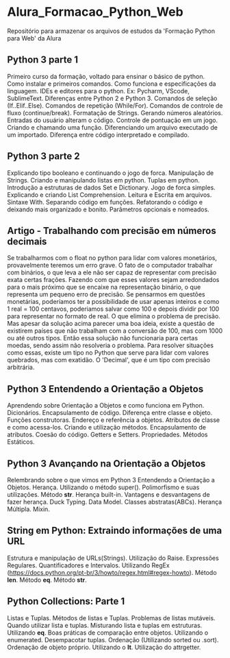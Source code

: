 # Alura_Formacao_Python_Web
Repositório para armazenar os arquivos de estudos da 'Formação Python para Web' da Alura

## Python 3 parte 1
Primeiro curso da formação, voltado para ensinar o básico de python. 
Como instalar e primeiros comandos.
Como funciona e especificações da linguagem.
IDEs e editores para o python. Ex: Pycharm, VScode, SublimeText.
Diferenças entre Python 2 e Python 3.
Comandos de seleção (If..Elif..Else).
Comandos de repetição (While/For).
Comandos de controle de fluxo (continue/break).
Formatação de Strings.
Gerando números aleatórios.
Entradas do usuário alteram o código.
Controle de pontuação em um jogo.
Criando e chamando uma função.
Diferenciando um arquivo executado de um importado.
Diferença entre código interpretado e compilado.

## Python 3 parte 2
Explicando tipo booleano e continuando o jogo de forca.
Manipulação de Strings.
Criando e manipulando listas em python.
Tuplas em python.
Introdução a estruturas de dados Set e Dictionary.
Jogo de forca simples.
Explicando e criando List Comprehension.
Leitura e Escrita em arquivos.
Sintaxe With.
Separando código em funções.
Refatorando o código e deixando mais organizado e bonito.
Parâmetros opcionais e nomeados.

## Artigo - Trabalhando com precisão em números decimais
Se trabalharmos com o float no python para lidar com valores monetários, provavelmente teremos um erro grave. O fato de o computador trabalhar com binários, o que leva a ele não ser capaz de representar com precisão exata certas frações. Fazendo com que esses valores sejam arredondados para o mais próximo que se encaixe na representação binário, o que representa um pequeno erro de precisão.
Se pensarmos em questões monetárias, poderíamos ter a possibilidade de usar apenas inteiros e como 1 real = 100 centavos, poderiamos salvar como 100 e depois dividir por 100 para representar no formato de real. O que elimina o problema de precisão.
Mas apesar da solução acima parecer uma boa ideia, existe a questão de existirem países que não trabalham com a conversão de 100, mas com 1000 ou até outros tipos. Então essa solução não funcionaria para certas moedas, sendo assim não resolveria o problema.
Para resolver situações como essas, existe um tipo no Python que serve para lidar com valores quebrados, mas com exatidão. O 'Decimal', que é um tipo com precisão arbitrária. 

## Python 3 Entendendo a Orientação a Objetos
Aprendendo sobre Orientação a Objetos e como funciona em Python.
Dicionários.
Encapsulamento de código.
Diferença entre classe e objeto.
Funções construtoras.
Endereço e referência a objetos. 
Atributos de classe e como acessa-los.
Criando e utilização métodos.
Encapsulamento de atributos.
Coesão do código.
Getters e Setters.
Propriedades.
Métodos Estáticos.

## Python 3 Avançando na Orientação a Objetos
Relembrando sobre o que vimos em Python 3 Entendendo a Orientação a Objetos.
Herança.
Utilizando o método super().
Polimorfismo e suas utilizações.
Método __str__.
Herança built-in.
Vantagens e desvantagens de fazer herança.
Duck Typing.
Data Model.
Classes abstratas(ABCs).
Herança Múltipla.
Mixin.

## String em Python: Extraindo informações de uma URL
Estrutura e manipulação de URLs(Strings).
Utilização do Raise.
Expressões Regulares.
Quantificadores e Intervalos.
Utilizando RegEx (https://docs.python.org/pt-br/3/howto/regex.html#regex-howto).
Método __len__.
Método __eq__.
Método __str__.

## Python Collections: Parte 1
Listas e Tuplas.
Métodos de listas e Tuplas.
Problemas de listas mutáveis.
Quando utilizar lista e tuplas.
Misturando lista e tuplas em estruturas.
Utilizando __eq__.
Boas práticas de comparação entre objetos.
Utilizando o enumerated.
Desempacotar tuplas.
Ordenação (Utilizando sorted ou .sort).
Ordenação de objeto próprio.
Utilizando o __lt__.
Utilização do attrgetter.